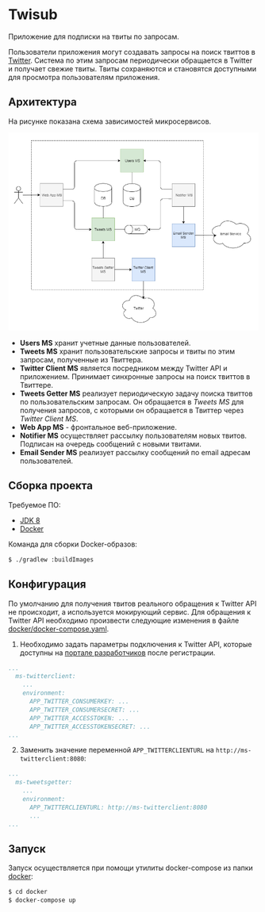 Twisub
======

Приложение для подписки на твиты по запросам.

Пользователи приложения могут создавать запросы на поиск твиттов в [Twitter](https://twitter.com).
Система по этим запросам периодически обращается в Twitter и получает свежие твиты.
Твиты сохраняются и становятся доступными для просмотра пользователям приложения.


## Архитектура

На рисунке показана схема зависимостей микросервисов.

![Twisub architecture](architecture.png)

* **Users MS** хранит учетные данные пользователей.
* **Tweets MS** хранит пользовательские запросы и твиты по этим запросам, полученные из Твиттера.
* **Twitter Client MS** является посредником между Twitter API и приложением. Принимает синхронные запросы на поиск твиттов в Твиттере.
* **Tweets Getter MS** реализует периодическую задачу поиска твиттов по пользовательским запросам. Он обращается в *Tweets MS* для получения запросов, с которыми он обращается в Твиттер через *Twitter Client MS*.
* **Web App MS** - фронтальное веб-приложение.
* **Notifier MS** осуществляет рассылку пользователям новых твитов. Подписан на очередь сообщений с новыми твитами.
* **Email Sender MS** реализует рассылку сообщений по email адресам пользователей.



## Сборка проекта

Требуемое ПО:

* [JDK 8](https://www.oracle.com/technetwork/java/javase/downloads/jdk8-downloads-2133151.html)
* [Docker](https://www.docker.com/)

Команда для сборки Docker-образов:

```sh
$ ./gradlew :buildImages
```


## Конфигурация

По умолчанию для получения твитов реального обращения к Twitter API не происходит, а используется мокирующий сервис.
Для обращения к Twitter API необходимо произвести следующие изменения в файле [docker/docker-compose.yaml](docker/docker-compose.yaml).

1. Необходимо задать параметры подключения к Twitter API, которые доступны на [портале разработчиков](https://developer.twitter.com/) после регистрации.

```yaml
...
  ms-twitterclient:
    ...
    environment:
      APP_TWITTER_CONSUMERKEY: ...
      APP_TWITTER_CONSUMERSECRET: ...
      APP_TWITTER_ACCESSTOKEN: ...
      APP_TWITTER_ACCESSTOKENSECRET: ...
...
```

2. Заменить значение переменной `APP_TWITTERCLIENTURL` на `http://ms-twitterclient:8080`:

```yaml
...
  ms-tweetsgetter:
    ...
    environment:
      APP_TWITTERCLIENTURL: http://ms-twitterclient:8080
      ...
...
```


## Запуск

Запуск осуществляется при помощи утилиты docker-compose из папки [docker](docker):

```sh
$ cd docker
$ docker-compose up
```
